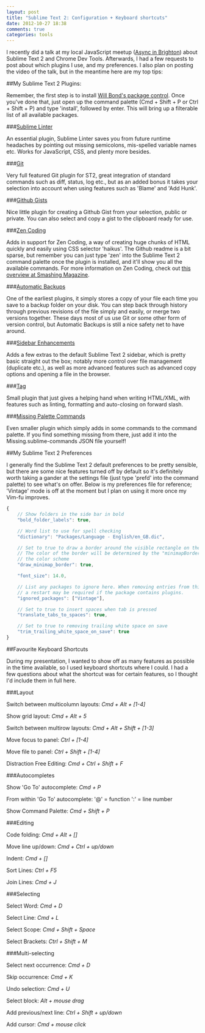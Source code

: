 ```yaml
---
layout: post
title: "Sublime Text 2: Configuration + Keyboard shortcuts"
date: 2012-10-27 18:38
comments: true
categories: tools
---
```


I recently did a talk at my local JavaScript meetup ([Async in Brighton][Async]) about Sublime Text 2 and Chrome Dev Tools. Afterwards, I had a few requests to post about which plugins I use, and my preferences. I also plan on posting the video of the talk, but in the meantime here are my top tips:

##My Sublime Text 2 Plugins:

Remember, the first step is to install [Will Bond's package control][packageControl]. Once you've done that, just open up the command palette (Cmd + Shift + P or Ctrl + Shift + P) and type 'install', followed by enter. This will bring up a filterable list of all available packages.

###[Sublime Linter][sublimeLinter]

An essential plugin, Sublime Linter saves you from future runtime headaches by pointing out missing semicolons, mis-spelled variable names etc. Works for JavaScript, CSS, and plenty more besides.

###[Git][git]

Very full featured Git plugin for ST2, great integration of standard commands such as diff, status, log etc., but as an added bonus it takes your selection into account when using features such as 'Blame' and 'Add Hunk'.

###[Github Gists][gists]

Nice little plugin for creating a Github Gist from your selection, public or private. You can also select and copy a gist to the clipboard ready for use.

###[Zen Coding][zenCoding]

Adds in support for Zen Coding, a way of creating huge chunks of HTML quickly and easily using CSS selector 'haikus'. The Github readme is a bit sparse, but remember you can just type 'zen' into the Sublime Text 2 command palette once the plugin is installed, and it'll show you all the available commands. For more information on Zen Coding, check out [this overview at Smashing Magazine][smashMagZen].

###[Automatic Backups][automaticBackups]

One of the earliest plugins, it simply stores a copy of your file each time you save to a backup folder on your disk. You can step back through history through previous revisions of the file simply and easily, or merge two versions together. These days most of us use Git or some other form of version control, but Automatic Backups is still a nice safety net to have around.

###[Sidebar Enhancements][sidebarEnhancements]

Adds a few extras to the default Sublime Text 2 sidebar, which is pretty basic straight out the box; notably more control over file management (duplicate etc.), as well as more advanced features such as advanced copy options and opening a file in the browser.

###[Tag][tag]

Small plugin that just gives a helping hand when writing HTML/XML, with features such as linting, formatting and auto-closing on forward slash.

###[Missing Palette Commands][paletteCommands]

Even smaller plugin which simply adds in some commands to the command palette. If you find something missing from there, just add it into the Missing.sublime-commands JSON file yourself!

##My Sublime Text 2 Preferences

I generally find the Sublime Text 2 default preferences to be pretty sensible, but there are some nice features turned off by default so it's definitely worth taking a gander at the settings file (just type 'prefd' into the command palette) to see what's on offer. Below is my preferences file for reference; 'Vintage' mode is off at the moment but I plan on using it more once my Vim-fu improves.

``` javascript My Sublime Text 2 Preferences
{
    // Show folders in the side bar in bold
    "bold_folder_labels": true,

    // Word list to use for spell checking
    "dictionary": "Packages/Language - English/en_GB.dic",

    // Set to true to draw a border around the visible rectangle on the minimap.
    // The color of the border will be determined by the "minimapBorder" key in
    // the color scheme
    "draw_minimap_border": true,

    "font_size": 14.0,

    // List any packages to ignore here. When removing entries from this list,
    // a restart may be required if the package contains plugins.
    "ignored_packages": ["Vintage"],

    // Set to true to insert spaces when tab is pressed
    "translate_tabs_to_spaces": true,

    // Set to true to removing trailing white space on save
    "trim_trailing_white_space_on_save": true
}
```

##Favourite Keyboard Shortcuts

During my presentation, I wanted to show off as many features as possible in the time available, so I used keyboard shortcuts where I could. I had a few questions about what the shortcut was for certain features, so I thought I'd include them in full here.

###Layout

Switch between multicolumn layouts:
_Cmd + Alt + [1-4]_

Show grid layout:
_Cmd + Alt + 5_

Switch between multirow layouts:
_Cmd + Alt + Shift + [1-3]_

Move focus to panel:
_Ctrl + [1-4]_

Move file to panel:
_Ctrl + Shift + [1-4]_

Distraction Free Editing:
_Cmd + Ctrl + Shift + F_

###Autocompletes

Show 'Go To' autocomplete:
_Cmd + P_

From within 'Go To' autocomplete:
'@' = function
':' = line number

Show Command Palette:
_Cmd + Shift + P_

###Editing

Code folding:
_Cmd + Alt + []_

Move line up/down:
_Cmd + Ctrl + up/down_

Indent:
_Cmd + []_

Sort Lines:
_Ctrl + F5_

Join Lines:
_Cmd + J_

###Selecting

Select Word:
_Cmd + D_

Select Line:
_Cmd + L_

Select Scope:
_Cmd + Shift + Space_

Select Brackets:
_Ctrl + Shift + M_

###Multi-selecting

Select next occurrence:
_Cmd + D_

Skip occurrence:
_Cmd + K_

Undo selection:
_Cmd + U_

Select block:
_Alt + mouse drag_

Add previous/next line:
_Ctrl + Shift + up/down_

Add cursor:
_Cmd + mouse click_

[Async]: http://asyncjs.com/
[packageControl]: http://wbond.net/sublime_packages/package_control/installation
[sublimeLinter]: https://github.com/SublimeLinter/SublimeLinter
[git]: https://github.com/kemayo/sublime-text-2-git
[gists]: https://github.com/bgreenlee/sublime-github
[zenCoding]: https://github.com/sublimator/ZenCoding
[smashMagZen]: http://coding.smashingmagazine.com/2009/11/21/zen-coding-a-new-way-to-write-html-code/
[automaticBackups]: https://github.com/joelpt/sublimetext-automatic-backups
[sidebarEnhancements]: https://github.com/titoBouzout/SideBarEnhancements
[tag]: https://github.com/SublimeText/Tag
[paletteCommands]: https://github.com/fjl/Sublime-Missing-Palette-Commands